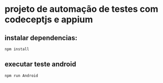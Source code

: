 # projeto de automação de testes com codeceptjs e appium

## instalar dependencias:

```
npm install
```

## executar teste android

```
npm run Android
```


